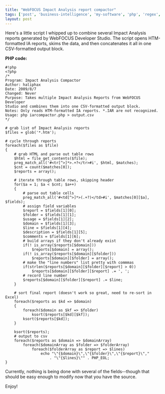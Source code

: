 ```yaml
---
title: "WebFOCUS Impact Analysis report compactor"
tags: ['post', 'business-intelligence', 'my-software', 'php', 'regex', 'webfocus']
layout: post
---
```


Here's a little script I whipped up to combine several Impact Analysis
reports generated by WebFOCUS Developer Studio. The script opens
HTM-formatted IA reports, skims the data, and then concatenates it all
in one CSV-formatted output block.<!--more-->

**PHP code:**

    #!php
    <?php
    /*
    Program: Impact Analysis Compactor
    Author: haliphax
    Date: 2009/8/7
    Changed: Never
    Purpose: Takes multiple Impact Analysis Reports from WebFOCUS Developer
    Studio and combines them into one CSV-formatted output block.
    Notes: Only reads HTM-formatted IA reports. *.IAR are not recognized.
    Usage: php iarcompactor.php > output.csv
    */

    # grab list of Impact Analysis reports
    $files = glob('*.htm');

    # cycle through reports
    foreach($files as $file)
    {
        # grab HTML and parse out table rows
        $html = file_get_contents($file);
        preg_match_all('#<tr[^>]*>.+?</tr>#i', $html, $matches);
        $cnt = count($matches[0]);
        $reports = array();

        # iterate through table rows, skipping header
        for($a = 1; $a < $cnt; $a++)
        {
            # parse out table cells
            preg_match_all('#<td[^>]*>(.+?)</td>#i', $matches[0][$a], $fields);
            # assign field variables
            $report = $fields[1][0];
            $folder = $fields[1][1];
            $usage = $fields[1][2];
            $domain = $fields[1][3];
            $line = $fields[1][4];
            $description = $fields[1][5];
            $comments = $fields[1][6];
            # build arrays if they don't already exist
            if(! is_array($reports[$domain]))
                $reports[$domain] = array();
            if(! is_array($reports[$domain][$folder]))
                $reports[$domain][$folder] = array();
            # make the "line numbers" list pretty with commmas
            if(strlen($reports[$domain][$folder][$report] > 0))
                $reports[$domain][$folder][$report] .= ', ';
            # record line number
            $reports[$domain][$folder][$report] .= $line;
        }

        # sort final report (doesn't work so great, need to re-sort in Excel)
        foreach($reports as $kd => $domain)
        {
            foreach($domain as $kf => $folder)
                ksort($reports[$kd][$kf]);
            ksort($reports[$kd]);
        }

        ksort($reports);
        # output to csv
        foreach($reports as $domain => $domainArray)
            foreach($domainArray as $folder => $folderArray)
                foreach($folderArray as $report => $lines)
                    echo "\"{$domain}\",\"{$folder}\",\"{$report}\","
                        . "\"{$lines}\"" . PHP_EOL;
    }

Currently, nothing is being done with several of the fields--though that
should be easy enough to modify now that you have the source.

Enjoy!
